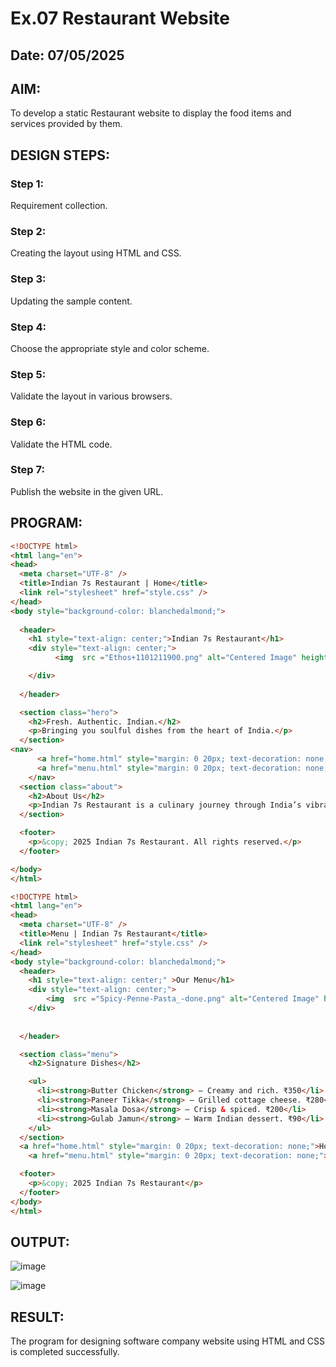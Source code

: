 # Ex.07 Restaurant Website
## Date: 07/05/2025

## AIM:
To develop a static Restaurant website to display the food items and services provided by them.

## DESIGN STEPS:

### Step 1:
Requirement collection.

### Step 2:
Creating the layout using HTML and CSS.

### Step 3:
Updating the sample content.

### Step 4:
Choose the appropriate style and color scheme.

### Step 5:
Validate the layout in various browsers.

### Step 6:
Validate the HTML code.

### Step 7:
Publish the website in the given URL.

## PROGRAM:
```html
<!DOCTYPE html>
<html lang="en">
<head>
  <meta charset="UTF-8" />
  <title>Indian 7s Restaurant | Home</title>
  <link rel="stylesheet" href="style.css" />
</head>
<body style="background-color: blanchedalmond;">
  
  <header>
    <h1 style="text-align: center;">Indian 7s Restaurant</h1>
    <div style="text-align: center;">
          <img  src ="Ethos+1101211900.png" alt="Centered Image" height="630px" width="1400" style="text-align: center;color: sandybrown;" draggable="false" />

    </div>
    
  </header>

  <section class="hero">
    <h2>Fresh. Authentic. Indian.</h2>
    <p>Bringing you soulful dishes from the heart of India.</p>
  </section>
<nav>
      <a href="home.html" style="margin: 0 20px; text-decoration: none;">Home</a><br />
      <a href="menu.html" style="margin: 0 20px; text-decoration: none;">Menu</a><br />
    </nav>
  <section class="about">
    <h2>About Us</h2>
    <p>Indian 7s Restaurant is a culinary journey through India’s vibrant flavors. We craft every dish with passion, culture, and spice.</p>
  </section>

  <footer>
    <p>&copy; 2025 Indian 7s Restaurant. All rights reserved.</p>
  </footer>

</body>
</html>
```
```html
<!DOCTYPE html>
<html lang="en">
<head>
  <meta charset="UTF-8" />
  <title>Menu | Indian 7s Restaurant</title>
  <link rel="stylesheet" href="style.css" />
</head>
<body style="background-color: blanchedalmond;">
  <header>
    <h1 style="text-align: center;" >Our Menu</h1>
    <div style="text-align: center;">
        <img  src ="Spicy-Penne-Pasta_-done.png" alt="Centered Image" height="630px" width="1400" style="text-align: center;color: sandybrown;" draggable="false" />
    </div>
    
    
  </header>

  <section class="menu">
    <h2>Signature Dishes</h2>

    <ul>
      <li><strong>Butter Chicken</strong> – Creamy and rich. ₹350</li>
      <li><strong>Paneer Tikka</strong> – Grilled cottage cheese. ₹280</li>
      <li><strong>Masala Dosa</strong> – Crisp & spiced. ₹200</li>
      <li><strong>Gulab Jamun</strong> – Warm Indian dessert. ₹90</li>
    </ul>
  </section>
  <a href="home.html" style="margin: 0 20px; text-decoration: none;">Home</a><br />
    <a href="menu.html" style="margin: 0 20px; text-decoration: none;">Menu</a><br />

  <footer>
    <p>&copy; 2025 Indian 7s Restaurant</p>
  </footer>
</body>
</html>
```

## OUTPUT:
![image](https://github.com/user-attachments/assets/b46b0f20-9b28-4cc2-8288-72c084285283)

![image](https://github.com/user-attachments/assets/2f94e1e0-a183-4374-9f5a-491c41c2e307)

## RESULT:
The program for designing software company website using HTML and CSS is completed successfully.
